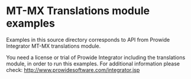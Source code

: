 MT-MX Translations module examples
==================================

Examples in this source directory corresponds to API from Prowide Integrator  MT-MX translations module.

You need a license or trial of Prowide Integrator including the translations module, in order to run this examples.
For additional information please check: http://www.prowidesoftware.com/integrator.jsp

